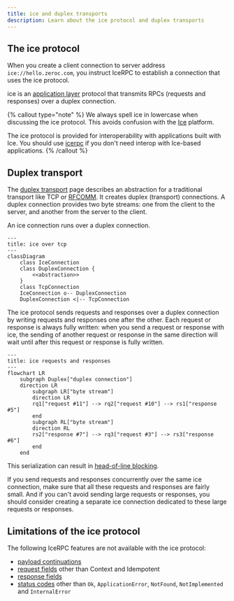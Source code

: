 ```yaml
---
title: ice and duplex transports
description: Learn about the ice protocol and duplex transports
---
```


## The ice protocol

When you create a client connection to server address `ice://hello.zeroc.com`, you instruct IceRPC to establish a
connection that uses the ice protocol.

ice is an [application layer][application-layer] protocol that transmits RPCs (requests and responses) over a duplex
connection.

{% callout type="note" %}
We always spell ice in lowercase when discussing the ice protocol. This avoids confusion with the
[Ice](https://github.com/zeroc-ice/ice) platform.

The ice protocol is provided for interoperability with applications built with Ice. You should use
[icerpc](icerpc-multiplexed-transports) if you don't need interop with Ice-based applications.
{% /callout %}

## Duplex transport

The [duplex transport][duplex-transport] page describes an abstraction for a traditional transport like TCP or [RFCOMM].
It creates duplex (transport) connections. A duplex connection provides two byte streams: one from the client to the
server, and another from the server to the client.

An ice connection runs over a duplex connection.

```mermaid
---
title: ice over tcp
---
classDiagram
    class IceConnection
    class DuplexConnection {
        <<abstraction>>
    }
    class TcpConnection
    IceConnection o-- DuplexConnection
    DuplexConnection <|-- TcpConnection
```

The ice protocol sends requests and responses over a duplex connection by writing requests and responses one after
the other. Each request or response is always fully written: when you send a request or response with ice, the sending
of another request or response in the same direction will wait until after this request or response is fully written.

```mermaid
---
title: ice requests and responses
---
flowchart LR
    subgraph Duplex["duplex connection"]
    direction LR
        subgraph LR["byte stream"]
        direction LR
        rq1["request #11"] --> rq2["request #10"] --> rs1["response #5"]
        end
        subgraph RL["byte stream"]
        direction RL
        rs2["response #7"] --> rq3["request #3"] --> rs3["response #6"]
        end
    end
```

This serialization can result in [head-of-line blocking][head-of-line-blocking].

If you send requests and responses concurrently over the same ice connection, make sure that all these requests and
responses are fairly small. And if you can't avoid sending large requests or responses, you should consider creating a
separate ice connection dedicated to these large requests or responses.

## Limitations of the ice protocol

The following IceRPC features are not available with the ice protocol:

- [payload continuations][payload-continuations]
- [request fields][request-fields] other than Context and Idempotent
- [response fields][response-fields]
- [status codes][status-code] other than `Ok`, `ApplicationError`, `NotFound`, `NotImplemented` and `InternalError`

[duplex-transport]: ../duplex-transport
[payload-continuations]: ../invocation/outgoing-request#request-payload-and-payload-continuation
[request-fields]: ../invocation/outgoing-request#request-fields
[response-fields]: ../invocation/incoming-response#response-fields
[status-code]: ../invocation/incoming-response#status-code

[application-layer]: https://en.wikipedia.org/wiki/Application_layer
[RFCOMM]: https://en.wikipedia.org/wiki/List_of_Bluetooth_protocols#Radio_frequency_communication_(RFCOMM)
[head-of-line-blocking]: https://en.wikipedia.org/wiki/Head-of-line_blocking
